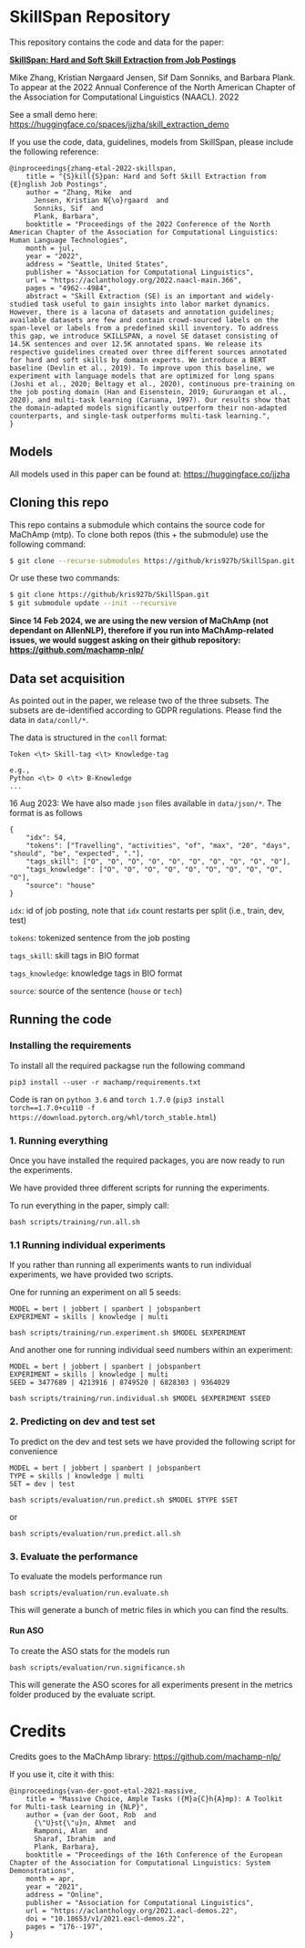# SkillSpan Repository
This repository contains the code and data for the paper:

[__SkillSpan: Hard and Soft Skill Extraction from Job Postings__](https://aclanthology.org/2022.naacl-main.366/)

Mike Zhang, Kristian Nørgaard Jensen, Sif Dam Sonniks, and Barbara Plank. To appear at the 2022 Annual Conference of the North American Chapter of the Association for Computational Linguistics (NAACL). 2022

See a small demo here: https://huggingface.co/spaces/jjzha/skill_extraction_demo

If you use the code, data, guidelines, models from SkillSpan, please include the following reference:


```
@inproceedings{zhang-etal-2022-skillspan,
    title = "{S}kill{S}pan: Hard and Soft Skill Extraction from {E}nglish Job Postings",
    author = "Zhang, Mike  and
      Jensen, Kristian N{\o}rgaard  and
      Sonniks, Sif  and
      Plank, Barbara",
    booktitle = "Proceedings of the 2022 Conference of the North American Chapter of the Association for Computational Linguistics: Human Language Technologies",
    month = jul,
    year = "2022",
    address = "Seattle, United States",
    publisher = "Association for Computational Linguistics",
    url = "https://aclanthology.org/2022.naacl-main.366",
    pages = "4962--4984",
    abstract = "Skill Extraction (SE) is an important and widely-studied task useful to gain insights into labor market dynamics. However, there is a lacuna of datasets and annotation guidelines; available datasets are few and contain crowd-sourced labels on the span-level or labels from a predefined skill inventory. To address this gap, we introduce SKILLSPAN, a novel SE dataset consisting of 14.5K sentences and over 12.5K annotated spans. We release its respective guidelines created over three different sources annotated for hard and soft skills by domain experts. We introduce a BERT baseline (Devlin et al., 2019). To improve upon this baseline, we experiment with language models that are optimized for long spans (Joshi et al., 2020; Beltagy et al., 2020), continuous pre-training on the job posting domain (Han and Eisenstein, 2019; Gururangan et al., 2020), and multi-task learning (Caruana, 1997). Our results show that the domain-adapted models significantly outperform their non-adapted counterparts, and single-task outperforms multi-task learning.",
}
```

## Models

All models used in this paper can be found at: https://huggingface.co/jjzha

## Cloning this repo

This repo contains a submodule which contains the source code for MaChAmp (mtp). 
To clone both repos (this + the submodule) use the following command:

```bash
$ git clone --recurse-submodules https://github/kris927b/SkillSpan.git
```

Or use these two commands:

```bash
$ git clone https://github/kris927b/SkillSpan.git 
$ git submodule update --init --recursive
```

**Since 14 Feb 2024, we are using the new version of MaChAmp (not dependant on AllenNLP), therefore if you run into MaChAmp-related
issues, we would suggest asking on their github repository: https://github.com/machamp-nlp/**

## Data set acquisition

As pointed out in the paper, we release two of the three subsets. The subsets are de-identified according to GDPR regulations.
Please find the data in `data/conll/*`.

The data is structured in the `conll` format:

```
Token <\t> Skill-tag <\t> Knowledge-tag

e.g.,
Python <\t> O <\t> B-Knowledge
...
```

16 Aug 2023: We have also made `json` files available in `data/json/*`. The format is as follows

```
{
    "idx": 54,
    "tokens": ["Travelling", "activities", "of", "max", "20", "days", "should", "be", "expected", "."],
    "tags_skill": ["O", "O", "O", "O", "O", "O", "O", "O", "O", "O"],
    "tags_knowledge": ["O", "O", "O", "O", "O", "O", "O", "O", "O", "O"],
    "source": "house"
}
```
`idx`: id of job posting, note that `idx` count restarts per split (i.e., train, dev, test)

`tokens`:  tokenized sentence from the job posting

`tags_skill`: skill tags in BIO format

`tags_knowledge`: knowledge tags in BIO format

`source`: source of the sentence (`house` or `tech`)


## Running the code

### Installing the requirements

To install all the required packagse run the following command

```
pip3 install --user -r machamp/requirements.txt
```

Code is ran on `python 3.6` and `torch 1.7.0` (`pip3 install torch==1.7.0+cu110 -f https://download.pytorch.org/whl/torch_stable.html`)

### 1. Running everything

Once you have installed the required packages, you are now ready to run the experiments. 

We have provided three different scripts for running the experiments. 

To run everything in the paper, simply call:

```
bash scripts/training/run.all.sh
```

### 1.1 Running individual experiments

If you rather than running all experiments wants to run individual experiments, we have provided two scripts. 

One for running an experiment on all 5 seeds:

```
MODEL = bert | jobbert | spanbert | jobspanbert
EXPERIMENT = skills | knowledge | multi

bash scripts/training/run.experiment.sh $MODEL $EXPERIMENT
```

And another one for running individual seed numbers within an experiment:

```
MODEL = bert | jobbert | spanbert | jobspanbert
EXPERIMENT = skills | knowledge | multi
SEED = 3477689 | 4213916 | 8749520 | 6828303 | 9364029

bash scripts/training/run.individual.sh $MODEL $EXPERIMENT $SEED
```

### 2. Predicting on dev and test set

To predict on the dev and test sets we have provided the following script for convenience

```
MODEL = bert | jobbert | spanbert | jobspanbert
TYPE = skills | knowledge | multi
SET = dev | test

bash scripts/evaluation/run.predict.sh $MODEL $TYPE $SET
```

or

```
bash scripts/evaluation/run.predict.all.sh
```


### 3. Evaluate the performance

To evaluate the models performance run 

```
bash scripts/evaluation/run.evaluate.sh
```

This will generate a bunch of metric files in which you can find the results.

#### Run ASO 

To create the ASO stats for the models run

```
bash scripts/evaluation/run.significance.sh
```

This will generate the ASO scores for all experiments present in the metrics folder produced by the evaluate script. 

# Credits

Credits goes to the MaChAmp library: https://github.com/machamp-nlp/

If you use it, cite it with this:

```
@inproceedings{van-der-goot-etal-2021-massive,
    title = "Massive Choice, Ample Tasks ({M}a{C}h{A}mp): A Toolkit for Multi-task Learning in {NLP}",
    author = {van der Goot, Rob  and
      {\"U}st{\"u}n, Ahmet  and
      Ramponi, Alan  and
      Sharaf, Ibrahim  and
      Plank, Barbara},
    booktitle = "Proceedings of the 16th Conference of the European Chapter of the Association for Computational Linguistics: System Demonstrations",
    month = apr,
    year = "2021",
    address = "Online",
    publisher = "Association for Computational Linguistics",
    url = "https://aclanthology.org/2021.eacl-demos.22",
    doi = "10.18653/v1/2021.eacl-demos.22",
    pages = "176--197",
}
```
